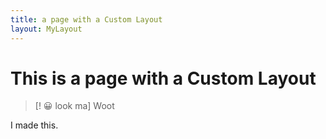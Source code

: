 ```yaml
---
title: a page with a Custom Layout
layout: MyLayout
---
```


# This is a page with a Custom Layout

> [! 😀 look ma]
> Woot

I made this.